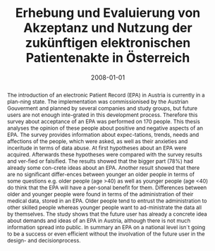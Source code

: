 ---
abstract: The introduction of an electronic Patient Record (EPA) in Austria is currently
  in a plan-ning state. The implementation was commissionised by the Austrian Gouverment
  and planned by several companies and study groups, but future users are not enough
  inte-grated in this development process. Therefore this survey about acceptance
  of an EPA was performed on 170 people. This thesis analyses the opinion of these
  people about positive and negative aspects of an EPA. The survey provides information
  about expec-tations, trends, needs and affections of the people, which were asked,
  as well as their anxieties and inceritude in terms of data abuse. At first hypotheses
  about an EPA were acquired. Afterwards these hypotheses were compared with the survey
  results and ver-fied or falsified. The results showed that the bigger part (78%)
  had already some con-crete ideas about an EPA. Another result showed that there
  are no significant differ-ences between younger an older people in terms of some
  questions e.g. older people (age >40) as well as younger people (age <40) do think
  that the EPA will have a per-sonal benefit for them. Differences between older and
  younger people were found in terms of the administration of their medical data,
  stored in an EPA. Older people tend to entrust the administration to other skilled
  people whereas younger people want to ad-ministrate the data all by themselves.
  The study shows that the future user has already a concrete idea about demands and
  ideas of an EPA in Austria, although there is not much information spread into public.
  In summary an EPA on a national level isn´t going to be a success or even efficient
  without the involvation of the future user in the design- and decisionprocess.
authors:
- René Baranyi
date: '2008-01-01'
featured: false
links:
- name: Publik
  url: https://publik.tuwien.ac.at/showentry.php?ID=171943&lang=1
publication_types:
- '7'
publishDate: '2008-01-01'
title: Erhebung und Evaluierung von Akzeptanz und Nutzung der zukünftigen elektronischen
  Patientenakte in Österreich
url_pdf: ''
---